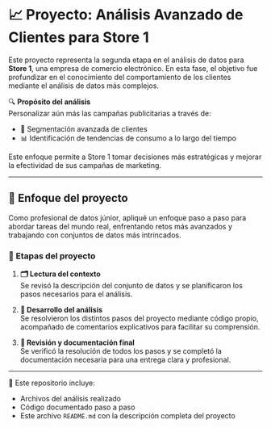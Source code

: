 # 📈 Proyecto: Análisis Avanzado de Clientes para Store 1

Este proyecto representa la segunda etapa en el análisis de datos para **Store 1**, una empresa de comercio electrónico. En esta fase, el objetivo fue profundizar en el conocimiento del comportamiento de los clientes mediante el análisis de datos más complejos.

🔍 **Propósito del análisis**  
Personalizar aún más las campañas publicitarias a través de:
- 👥 Segmentación avanzada de clientes  
- 📊 Identificación de tendencias de consumo a lo largo del tiempo

Este enfoque permite a Store 1 tomar decisiones más estratégicas y mejorar la efectividad de sus campañas de marketing.

---

## 🚀 Enfoque del proyecto

Como profesional de datos júnior, apliqué un enfoque paso a paso para abordar tareas del mundo real, enfrentando retos más avanzados y trabajando con conjuntos de datos más intrincados.

### 🧩 Etapas del proyecto

1. **🗂️ Lectura del contexto**  
   Se revisó la descripción del conjunto de datos y se planificaron los pasos necesarios para el análisis.

2. **🧪 Desarrollo del análisis**  
   Se resolvieron los distintos pasos del proyecto mediante código propio, acompañado de comentarios explicativos para facilitar su comprensión.

3. **🔎 Revisión y documentación final**  
   Se verificó la resolución de todos los pasos y se completó la documentación necesaria para una entrega clara y profesional.

---

📁 Este repositorio incluye:
- Archivos del análisis realizado
- Código documentado paso a paso
- Este archivo `README.md` con la descripción completa del proyecto

